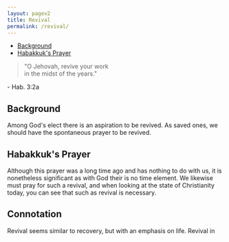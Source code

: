 ```yaml
---
layout: pagev2
title: Revival
permalink: /revival/
---
```

- [Background](#background)
- [Habakkuk's Prayer](#habakkuks-prayer)

>"O Jehovah, revive your work \
in the midst of the years."

\- Hab. 3:2a

## Background

Among God's elect there is an aspiration to be revived. As saved ones, we should have the spontaneous prayer to be revived. 

## Habakkuk's Prayer

Although this prayer was a long time ago and has nothing to do with us, it is nonetheless significant as with God their is no time element. We likewise must pray for such a revival, and when looking at the state of Christianity today, you can see that such as revival is necessary.

## Connotation

Revival seems similar to recovery, but with an emphasis on life. Revival in 
